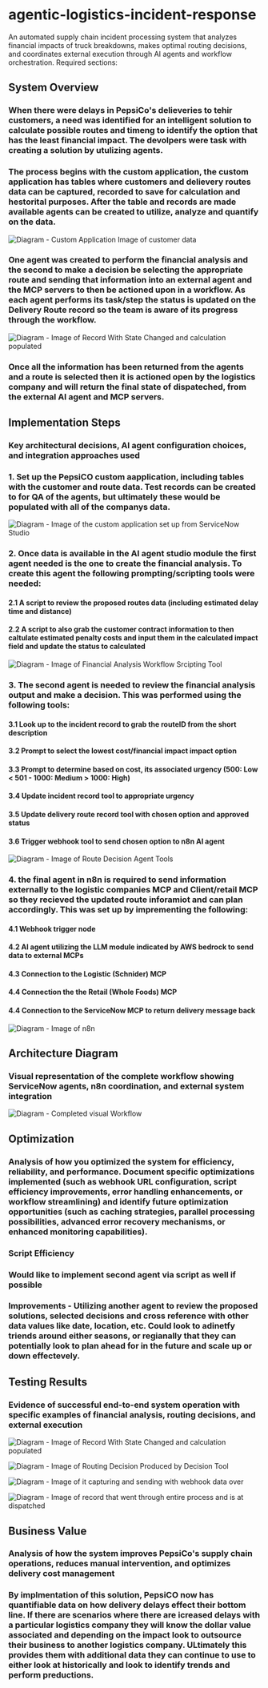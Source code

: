 # agentic-logistics-incident-response
An automated supply chain incident processing system that analyzes financial impacts of truck breakdowns, makes optimal routing decisions, and coordinates external execution through AI agents and workflow orchestration.
Required sections:

## System Overview

### When there were delays in PepsiCo's delieveries to tehir customers, a need was identified for an intelligent solution to calculate possible routes and timeng to identify the option that has the least financial impact. The devolpers were task with creating a solution by utulizing agents. 

### The process begins with the custom application, the custom application has tables where  customers and delievery routes data can be captured, recorded to save for calculation and hestorital purposes. After the table and records are made available agents can be created to utilize, analyze and quantify on the data. 

![Diagram](Diagram2.png) - Custom Application Image of customer data  

### One agent was created to perform the financial analysis and the second to make a decision be selecting the appropriate route and sending that information into an external agent and the MCP servers to then be actioned upon in a workflow. As each agent performs its task/step the status is updated on the Delivery Route record so the team is aware of its progress through the workflow. 

![Diagram](Diagram3.png) - Image of Record With State Changed and calculation populated

### Once all the information has been returned from the agents and a route is selected then it is actioned open by the logistics company and will return the final state of dispateched, from the external AI agent and MCP servers. 

## Implementation Steps 

### Key architectural decisions, AI agent configuration choices, and integration approaches used

### 1. Set up the PepsiCO custom aapplication, including tables with the customer and route data. Test records can be created to for QA of the agents, but ultimately these would be populated with all of the companys data. 

![Diagram](Diagram4.png) - Image of the custom application set up from ServiceNow Studio 

### 2. Once data is available in the AI agent studio module the first agent needed is the one to create the financial analysis. To create this agent the following prompting/scripting tools were needed: 
#### 2.1 A script to review the proposed routes data (including estimated delay time and distance)
#### 2.2 A script to also grab the customer contract information to then caltulate estimated penalty costs and input them in the calculated impact field and update the status to calculated

![Diagram](Diagram5.png) - Image of Financial Analysis Workflow Srcipting Tool 

### 3. The second agent is needed to review the financial analysis output and make a decision. This was performed using the following tools:
#### 3.1 Look up to the incident record to grab the routeID from the short description
#### 3.2 Prompt to select the lowest cost/financial impact impact option
#### 3.3 Prompt to determine based on cost, its associated urgency (500: Low < 501 - 1000: Medium > 1000: High)
#### 3.4 Update incident record tool to appropriate urgency 
#### 3.5 Update delivery route record tool with chosen option and approved status
#### 3.6 Trigger webhook tool to send chosen option to n8n AI agent 

![Diagram](Diagram6.png) - Image of Route Decision Agent Tools

### 4. the final agent in n8n is required to send information externally to the logistic companies MCP and Client/retail MCP so they recieved the updated route inforamiot and can plan accordingly. This was set up by imprementing the following: 
#### 4.1 Webhook trigger node 
#### 4.2 AI agent utilizing the LLM module indicated by AWS bedrock to send data to external MCPs
#### 4.3 Connection to the Logistic (Schnider) MCP
#### 4.4 Connection the the Retail (Whole Foods) MCP
#### 4.4 Connection to the ServiceNow MCP to return delivery message back 

![Diagram](Diagram7.png) - Image of n8n

## Architecture Diagram
### Visual representation of the complete workflow showing ServiceNow agents, n8n coordination, and external system integration

![Diagram](Diagram.png) - Completed visual Workflow 

## Optimization 

### Analysis of how you optimized the system for efficiency, reliability, and performance. Document specific optimizations implemented (such as webhook URL configuration, script efficiency improvements, error handling enhancements, or workflow streamlining) and identify future optimization opportunities (such as caching strategies, parallel processing possibilities, advanced error recovery mechanisms, or enhanced monitoring capabilities).

### Script Efficiency 
### Would like to implement second agent via script as well if possible
### Improvements - Utilizing another agent to review the proposed solutions, selected decisions and cross reference with other data values like date, location, etc. Could look to adinetfy triends around either seasons, or regianally that they can potentially look to plan ahead for in the future and scale up or down effectevely. 

## Testing Results
### Evidence of successful end-to-end system operation with specific examples of financial analysis, routing decisions, and external execution

![Diagram](Diagram3.png) - Image of Record With State Changed and calculation populated

![Diagram](Diagram8.png) - Image of Routing Decision Produced by Decision Tool

![Diagram](Diagram9.png) - Image of it capturing and sending with webhook data over 

![Diagram](Diagram11.png) - Image of record that went through entire process and is at dispatched 

## Business Value
### Analysis of how the system improves PepsiCo's supply chain operations, reduces manual intervention, and optimizes delivery cost management

### By implmentation of this solution, PepsiCO now has quantifiable data on how delivery delays effect their bottom line. If there are scenarios where there are icreased delays with a particular logistics company they will know the dollar value associated and depending on the impact look to outsource their business to another logistics company. ULtimately this provides them with additional data they can continue to use to either look at historically and look to identify trends and perform preductions. 
